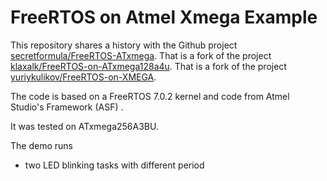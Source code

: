 # FreeRTOS on Atmel Xmega Example

This repository shares a history with the Github project [secretformula/FreeRTOS-ATxmega](https://github.com/secretformula/FreeRTOS-ATxmega).
That is a fork of the project [klaxalk/FreeRTOS-on-ATxmega128a4u](https://github.com/klaxalk/FreeRTOS-on-ATxmega128a4u).
That is a fork of the project [yuriykulikov/FreeRTOS-on-XMEGA](https://github.com/yuriykulikov/FreeRTOS-on-XMEGA).

The code is based on a FreeRTOS 7.0.2 kernel
and code from Atmel Studio's Framework (ASF)
.

It was tested on ATxmega256A3BU.

The demo runs
- two LED blinking tasks with different period
